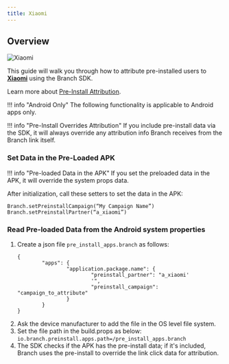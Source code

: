 ```yaml
---
title: Xiaomi
---
```

## Overview

![Xiaomi](/_assets/img/pages/app-stores/xiaomi-logo.png)

This guide will walk you through how to attribute pre-installed users to **[Xiaomi](https://www.mi.com/global)** using the Branch SDK.

Learn more about [Pre-Install Attribution](/activity-reports-analytics/ads-pre-install-analytics/).

!!! info "Android Only"
	The following functionality is applicable to Android apps only.

!!! info "Pre-Install Overrides Attribution"
	If you include pre-install data via the SDK, it will always override any attribution info Branch receives from the Branch link itself.

### Set Data in the Pre-Loaded APK

!!! info "Pre-loaded Data in the APK"
	If you set the preloaded data in the APK, it will override the system props data.

After initialization, call these setters to set the data in the APK:

```
Branch.setPreinstallCampaign(“My Campaign Name”)
Branch.setPreinstallPartner(“a_xiaomi”)
```

### Read Pre-loaded Data from the Android system properties

1. Create a json file `pre_install_apps.branch` as follows:
	```
	{
			"apps": {
					"application.package.name": {
							"preinstall_partner": "a_xiaomi'
							'",
							"preinstall_campaign": "campaign_to_attribute"
					}
			}
	}
	```
2. Ask the device manufacturer to add the file in the OS level file system.
3. Set the file path in the build.props as below:
	`io.branch.preinstall.apps.path=/pre_install_apps.branch`
4. The SDK checks if the APK has the pre-install data; if it's included, Branch uses the pre-install to override the link click data for attribution.
